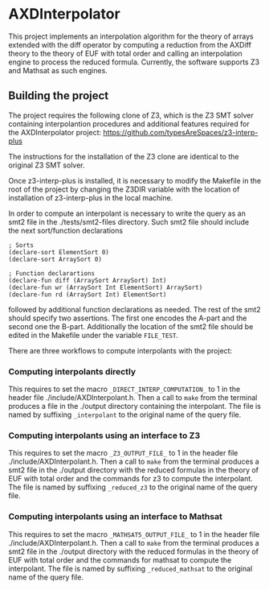 # AXDInterpolator

This project implements an interpolation algorithm for the theory of
arrays extended with the diff operator by computing a reduction from the AXDiff
theory to the theory of EUF with total order and calling an interpolation engine
to process the reduced formula. Currently, the software supports Z3 and Mathsat 
as such engines.

## Building the project

The project requires the following clone of Z3, which is the Z3 SMT solver
containing interpolantion procedures and additional features required for
the AXDInterpolator project: 
https://github.com/typesAreSpaces/z3-interp-plus

The instructions for the installation of the Z3 clone are identical to 
the original Z3 SMT solver.

Once z3-interp-plus is installed, it is necessary to modify the Makefile in the root
of the project by changing the Z3DIR variable with the location of installation of z3-interp-plus
in the local machine.

In order to compute an interpolant is necessary to write the query as an smt2 file 
in the ./tests/smt2-files directory. Such smt2 file should include the next 
sort/function declarations

```
; Sorts
(declare-sort ElementSort 0)
(declare-sort ArraySort 0)

; Function declarartions
(declare-fun diff (ArraySort ArraySort) Int)
(declare-fun wr (ArraySort Int ElementSort) ArraySort)
(declare-fun rd (ArraySort Int) ElementSort)
```

followed by additional function declarations as needed. The rest of the
smt2 should specify two assertions. The first one encodes the
A-part and the second one the B-part. Additionally the location of the smt2 file
should be edited in the Makefile under the variable ``FILE_TEST``.

There are three workflows to compute interpolants with the project:

### Computing interpolants directly
This requires to set the macro ``_DIRECT_INTERP_COMPUTATION_`` to 1
in the header file ./include/AXDInterpolant.h. Then a call to ``make`` from the
terminal produces a file in the ./output directory containing the interpolant.
The file is named by suffixing `_interpolant` to the original name of the query file. 

### Computing interpolants using an interface to Z3
This requires to set the macro ``_Z3_OUTPUT_FILE_`` to 1
in the header file ./include/AXDInterpolant.h. Then a call to ``make`` from the
terminal produces a smt2 file in the ./output directory with the reduced formulas
in the theory of EUF with total order and the commands for z3 to compute the interpolant.
The file is named by suffixing `_reduced_z3` to the original name of the query file. 


### Computing interpolants using an interface to Mathsat
This requires to set the macro ``_MATHSAT5_OUTPUT_FILE_`` to 1
in the header file ./include/AXDInterpolant.h. Then a call to ``make`` from the
terminal produces a smt2 file in the ./output directory with the reduced formulas
in the theory of EUF with total order and the commands for mathsat to compute the interpolant.
The file is named by suffixing `_reduced_mathsat` to the original name of the query file. 
